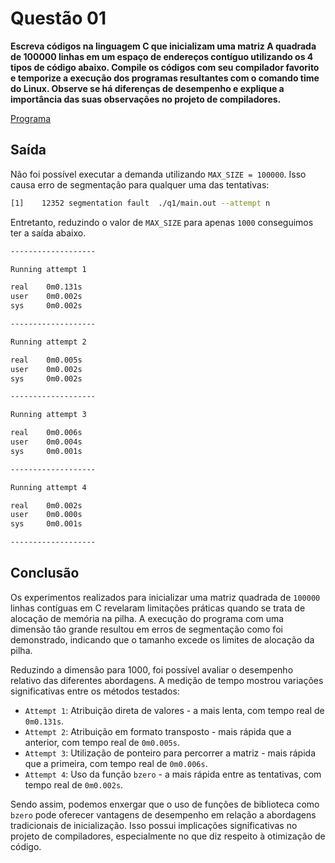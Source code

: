 # Questão 01

**Escreva códigos na linguagem C que inicializam uma matriz A quadrada de 100000 linhas em um espaço de endereços contíguo utilizando os 4 tipos de código abaixo. Compile os códigos com  seu  compilador  favorito  e  temporize  a  execução  dos  programas  resultantes  com  o comando time do Linux. Observe se há diferenças de desempenho e explique a importância das suas observações no projeto de compiladores.**

[Programa](./main.c)

## Saída

Não foi possível executar a demanda utilizando `MAX_SIZE = 100000`. Isso causa erro de segmentação para qualquer uma das tentativas:

```bash
[1]    12352 segmentation fault  ./q1/main.out --attempt n
```

Entretanto, reduzindo o valor de `MAX_SIZE` para apenas `1000` conseguimos ter a saída abaixo.

```bash
-------------------

Running attempt 1

real    0m0.131s
user    0m0.002s
sys     0m0.002s

-------------------

Running attempt 2

real    0m0.005s
user    0m0.002s
sys     0m0.002s

-------------------

Running attempt 3

real    0m0.006s
user    0m0.004s
sys     0m0.001s

-------------------

Running attempt 4

real    0m0.002s
user    0m0.000s
sys     0m0.001s

-------------------
```

## Conclusão

Os experimentos realizados para inicializar uma matriz quadrada de `100000` linhas contíguas em C revelaram limitações práticas quando se trata de alocação de memória na pilha. A execução do programa com uma dimensão tão grande resultou em erros de segmentação como foi demonstrado, indicando que o tamanho excede os limites de alocação da pilha.

Reduzindo a dimensão para 1000, foi possível avaliar o desempenho relativo das diferentes abordagens. A medição de tempo mostrou variações significativas entre os métodos testados:

- `Attempt 1`: Atribuição direta de valores - a mais lenta, com tempo real de `0m0.131s`.
- `Attempt 2`: Atribuição em formato transposto - mais rápida que a anterior, com tempo real de `0m0.005s`.
- `Attempt 3`: Utilização de ponteiro para percorrer a matriz - mais rápida que a primeira, com tempo real de `0m0.006s`.
- `Attempt 4`: Uso da função `bzero` - a mais rápida entre as tentativas, com tempo real de `0m0.002s`.

Sendo assim, podemos enxergar que o uso de funções de biblioteca como `bzero` pode oferecer vantagens de desempenho em relação a abordagens tradicionais de inicialização. Isso possui implicações significativas no projeto de compiladores, especialmente no que diz respeito à otimização de código.
